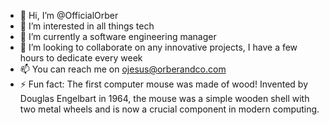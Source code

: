 - 👋 Hi, I’m @OfficialOrber
- 👀 I’m interested in all things tech
- 🌱 I’m currently a software engineering manager
- 💞️ I’m looking to collaborate on any innovative projects, I have a few hours to dedicate every week
- 📫 You can reach me on ojesus@orberandco.com
- ⚡ Fun fact: The first computer mouse was made of wood! Invented by Douglas Engelbart in 1964, the mouse was a simple wooden shell with two metal wheels and is now a crucial component in modern computing.
